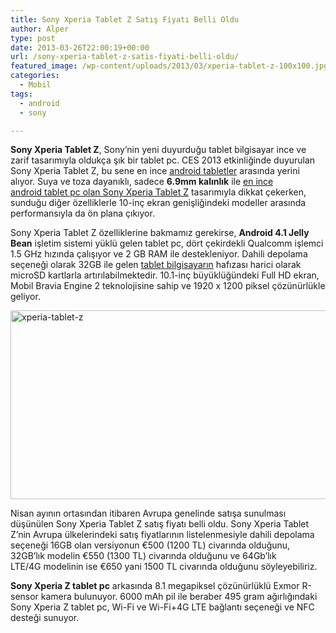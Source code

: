 ```yaml
---
title: Sony Xperia Tablet Z Satış Fiyatı Belli Oldu
author: Alper
type: post
date: 2013-03-26T22:00:19+00:00
url: /sony-xperia-tablet-z-satis-fiyati-belli-oldu/
featured_image: /wp-content/uploads/2013/03/xperia-tablet-z-100x100.jpg
categories:
  - Mobil
tags:
  - android
  - sony

---
```

**Sony Xperia Tablet Z**, Sony’nin yeni duyurduğu tablet bilgisayar ince ve zarif tasarımıyla oldukça şık bir tablet pc. CES 2013 etkinliğinde duyurulan Sony Xperia Tablet Z, bu sene en ince [android tabletler][1] arasında yerini alıyor. Suya ve toza dayanıklı, sadece **6.9mm kalınlık** ile [en ince android tablet pc olan Sony Xperia Tablet Z][2] tasarımıyla dikkat çekerken, sunduğu diğer özelliklerle 10-inç ekran genişliğindeki modeller arasında performansıyla da ön plana çıkıyor.

Sony Xperia Tablet Z özelliklerine bakmamız gerekirse, **Android 4.1 Jelly Bean** işletim sistemi yüklü gelen tablet pc, dört çekirdekli Qualcomm işlemci 1.5 GHz hızında çalışıyor ve 2 GB RAM ile destekleniyor. Dahili depolama seçeneği olarak 32GB ile gelen [tablet bilgisayarın][3] hafızası harici olarak microSD kartlarla artırılabilmektedir. 10.1-inç büyüklüğündeki Full HD ekran, Mobil Bravia Engine 2 teknolojisine sahip ve 1920 x 1200 piksel çözünürlükle geliyor.

<img class="alignnone size-full wp-image-12323" alt="xperia-tablet-z" src="https://www.murekkep.org/wp-content/uploads/2013/03/xperia-tablet-z.jpg" width="600" height="302" srcset="https://www.murekkep.org/wp-content/uploads/2013/03/xperia-tablet-z.jpg 600w, https://www.murekkep.org/wp-content/uploads/2013/03/xperia-tablet-z-400x201.jpg 400w, https://www.murekkep.org/wp-content/uploads/2013/03/xperia-tablet-z-50x25.jpg 50w, https://www.murekkep.org/wp-content/uploads/2013/03/xperia-tablet-z-125x62.jpg 125w, https://www.murekkep.org/wp-content/uploads/2013/03/xperia-tablet-z-300x151.jpg 300w, https://www.murekkep.org/wp-content/uploads/2013/03/xperia-tablet-z-580x291.jpg 580w" sizes="(max-width: 600px) 100vw, 600px" /> 

Nisan ayının ortasından itibaren Avrupa genelinde satışa sunulması düşünülen Sony Xperia Tablet Z satış fiyatı belli oldu. Sony Xperia Tablet Z&#8217;nin Avrupa ülkelerindeki satış fiyatlarının listelenmesiyle dahili depolama seçeneği 16GB olan versiyonun €500 (1200 TL) civarında olduğunu, 32GB&#8217;lık modelin €550 (1300 TL) civarında olduğunu ve 64Gb&#8217;lık LTE/4G modelinin ise €650 yani 1500 TL civarında olduğunu söyleyebiliriz.

**Sony Xperia Z tablet pc** arkasında 8.1 megapiksel çözünürlüklü Exmor R-sensor kamera bulunuyor. 6000 mAh pil ile beraber 495 gram ağırlığındaki Sony Xperia Z tablet pc, Wi-Fi ve Wi-Fi+4G LTE bağlantı seçeneği ve NFC desteği sunuyor.

 [1]: https://www.murekkep.org/alinabilecek-en-iyi-5-android-tablet-10841 "en iyi android tabletler"
 [2]: https://www.murekkep.org/en-ince-android-tablet-pc-sony-xperia-tablet-z-ozellikleri-ve-fiyati-12321 "En İnce Android Tablet PC, Sony Xperia Tablet Z Özellikleri ve Fiyatı"
 [3]: https://www.murekkep.org/tablet-pc-alirken-nelere-dikkat-etmeli-tablet-pc-ozellikler-detayi-11800 "tablet pc özellikleri"